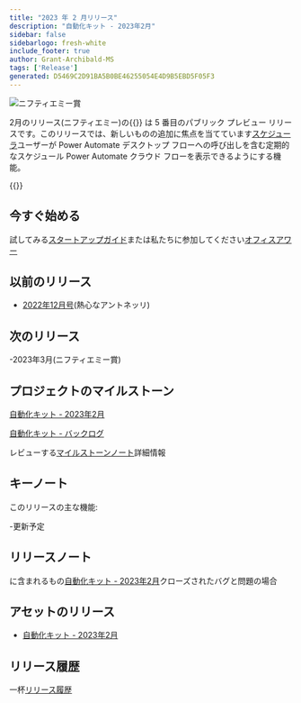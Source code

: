 ```yaml
---
title: "2023 年 2 月リリース"
description: "自動化キット - 2023年2月"
sidebar: false
sidebarlogo: fresh-white
include_footer: true
author: Grant-Archibald-MS
tags: ['Release']
generated: D5469C2D91BA5B0BE46255054E4D9B5EBD5F05F3
---
```


![ニフティエミー賞](/images/nifty-emmy.png)

2月のリリース(ニフティエミー)の{{<product-name>}} は 5 番目のパブリック プレビュー リリースです。このリリースでは、新しいものの追加に焦点を当てています[スケジューラ](/ja/features/scheduler)ユーザーが Power Automate デスクトップ フローへの呼び出しを含む定期的なスケジュール Power Automate クラウド フローを表示できるようにする機能。

{{<questions name="/content/ja/releases/february-2023.json" completed="フィードバックをお寄せいただきありがとうございます" showNavigationButtons="false" locale="ja">}}

## 今すぐ始める

試してみる[スタートアップガイド](/ja/get-started)または私たちに参加してください[オフィスアワー](/ja/office-hours)

## 以前のリリース

- [2022年12月号](/ja/releases/december-2022)(熱心なアントネッリ)

## 次のリリース

-2023年3月(ニフティエミー賞)

## プロジェクトのマイルストーン

[自動化キット - 2023年2月](https://github.com/orgs/microsoft/projects/486/views/9)

[自動化キット - バックログ](https://github.com/orgs/microsoft/projects/486/views/1)

レビューする[マイルストーンノート](/ja/releases/milestones)詳細情報

## キーノート

このリリースの主な機能:

-更新予定

## リリースノート

に含まれるもの[自動化キット - 2023年2月](https://github.com/microsoft/powercat-automation-kit/releases/tag/AutomationKit-February2023)クローズされたバグと問題の場合

## アセットのリリース

- [自動化キット - 2023年2月](https://github.com/microsoft/powercat-automation-kit/releases/tag/AutomationKit-February2023)

## リリース履歴

一杯[リリース履歴](/ja/releases)

